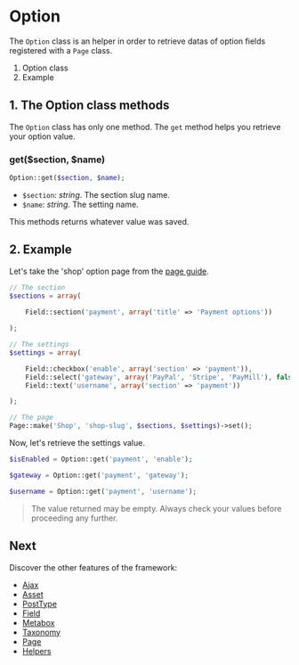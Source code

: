 Option
======

The `Option` class is an helper in order to retrieve datas of option fields registered with a `Page` class.

1. Option class
2. Example

## 1. The Option class methods

The `Option` class has only one method. The `get` method helps you retrieve your option value.

### get($section, $name)

```php
Option::get($section, $name);
```

* `$section`: _string_. The section slug name.
* `$name`: _string_. The setting name.

This methods returns whatever value was saved.

## 2. Example

Let's take the 'shop' option page from the [page guide](https://github.com/themosis/documentation/blob/master/page.md).

```php
// The section
$sections = array(
	
	Field::section('payment', array('title' => 'Payment options'))

);

// The settings
$settings = array(

	Field::checkbox('enable', array('section' => 'payment')),
	Field::select('gateway', array('PayPal', 'Stripe', 'PayMill'), false, array('section' => 'payment')),
	Field::text('username', array('section' => 'payment'))

);

// The page
Page::make('Shop', 'shop-slug', $sections, $settings)->set();
```

Now, let's retrieve the settings value.

```php
$isEnabled = Option::get('payment', 'enable');

$gateway = Option::get('payment', 'gateway');

$username = Option::get('payment', 'username');
```

> The value returned may be empty. Always check your values before proceeding any further.

Next
----

Discover the other features of the framework:

* [Ajax](https://github.com/themosis/documentation/blob/master/ajax.md)
* [Asset](https://github.com/themosis/documentation/blob/master/asset.md)
* [PostType](https://github.com/themosis/documentation/blob/master/posttype.md)
* [Field](https://github.com/themosis/documentation/blob/master/field.md)
* [Metabox](https://github.com/themosis/documentation/blob/master/metabox.md)
* [Taxonomy](https://github.com/themosis/documentation/blob/master/taxonomy.md)
* [Page](https://github.com/themosis/documentation/blob/master/page.md)
* [Helpers](https://github.com/themosis/documentation/blob/master/helpers.md)

